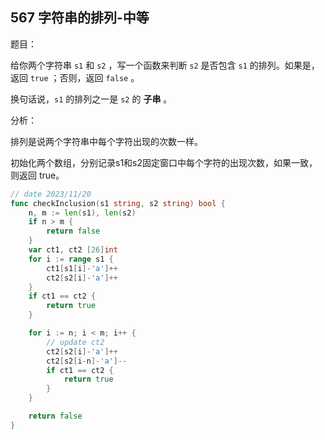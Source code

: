 ## 567 字符串的排列-中等

题目：

给你两个字符串 `s1` 和 `s2` ，写一个函数来判断 `s2` 是否包含 `s1` 的排列。如果是，返回 `true` ；否则，返回 `false` 。

换句话说，`s1` 的排列之一是 `s2` 的 **子串** 。



分析：

排列是说两个字符串中每个字符出现的次数一样。

初始化两个数组，分别记录s1和s2固定窗口中每个字符的出现次数，如果一致，则返回 true。

```go
// date 2023/11/20
func checkInclusion(s1 string, s2 string) bool {
    n, m := len(s1), len(s2)
    if n > m {
        return false
    }
    var ct1, ct2 [26]int
    for i := range s1 {
        ct1[s1[i]-'a']++
        ct2[s2[i]-'a']++
    }
    if ct1 == ct2 {
        return true
    }

    for i := n; i < m; i++ {
        // update ct2
        ct2[s2[i]-'a']++
        ct2[s2[i-n]-'a']--
        if ct1 == ct2 {
            return true
        }
    }

    return false
}
```

